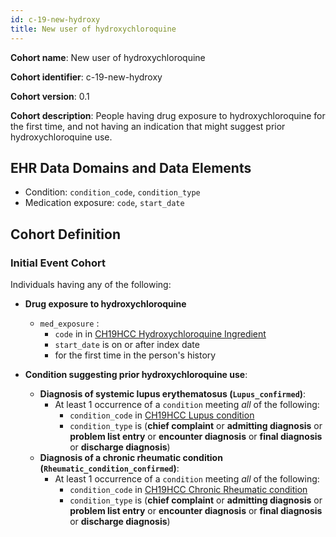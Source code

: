 ```yaml
---
id: c-19-new-hydroxy
title: New user of hydroxychloroquine
---
```



**Cohort name**: New user of hydroxychloroquine

**Cohort identifier**: c-19-new-hydroxy

**Cohort version**: 0.1

**Cohort description**: People having drug exposure to hydroxychloroquine for the first time, and not having an indication that might suggest prior hydroxychloroquine use.

## EHR Data Domains and Data Elements

* Condition: `condition_code`, `condition_type`
* Medication exposure: `code`, `start_date`

## Cohort Definition

### Initial Event Cohort

Individuals having any of the following:

* **Drug exposure to hydroxychloroquine**
    * `med_exposure` :
        * `code` in in [CH19HCC Hydroxychloroquine Ingredient]()
        * `start_date` is on or after index date
        * for the first time in the person's history

* **Condition suggesting prior hydroxychloroquine use**:
    * **Diagnosis of systemic lupus erythematosus (`Lupus_confirmed`)**:
        * At least 1 occurrence of a `condition` meeting _all_ of the following:
            * `condition_code` in [CH19HCC Lupus condition]()
            * `condition_type` is (**chief complaint** or **admitting diagnosis** or **problem list entry** or **encounter diagnosis** or **final diagnosis** or **discharge diagnosis**)
    * **Diagnosis of a chronic rheumatic condition (`Rheumatic_condition_confirmed`)**:
        * At least 1 occurrence of a `condition` meeting _all_ of the following:
            * `condition_code` in [CH19HCC Chronic Rheumatic condition]()
            * `condition_type` is (**chief complaint** or **admitting diagnosis** or **problem list entry** or **encounter diagnosis** or **final diagnosis** or **discharge diagnosis**)
